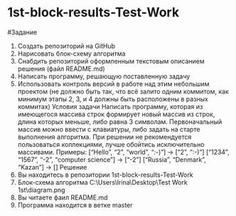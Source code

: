 # 1st-block-results-Test-Work
#Задание
1.	Создать репозиторий на GitHub
2.	Нарисовать блок-схему алгоритма 
3.	Снабдить репозиторий оформленным текстовым описанием решения (файл README.md)
4.	Написать программу, решающую поставленную задачу
5.	Использовать контроль версий в работе над этим небольшим проектом (не должно быть так, что всё залито одним коммитом, как минимум этапы 2, 3, и 4 должны быть расположены в разных коммитах)
Условия задачи
Написать программу, которая из имеющегося массива строк формирует новый массив из строк, длина которых меньше, либо равна 3 символам. Первоначальный массив можно ввести с клавиатуры, либо задать на старте выполнения алгоритма. При решении не рекомендуется пользоваться коллекциями, лучше обойтись исключительно массивами.
Примеры:
[“Hello”, “2”, “world”, “:-)”] → [“2”, “:-)”]
[“1234”, “1567”, “-2”, “computer science”] → [“-2”]
[“Russia”, “Denmark”, “Kazan”] → []
Решение
1.	Вы находитесь в репозитории 1st-block-results-Test-Work
2.	Блок-схема алгоритма
C:\Users\Irina\Desktop\Test Work 1st\diagram.png
3.	Вы читаете фаил README.md
4.	Программа находится в ветке master
